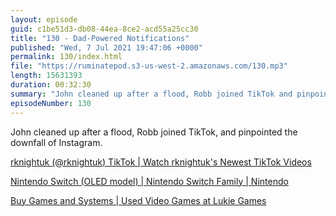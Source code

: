 ```yaml
---
layout: episode
guid: c1be51d3-db08-44ea-8ce2-acd55a25cc30
title: "130 - Dad-Powered Notifications"
published: "Wed, 7 Jul 2021 19:47:06 +0000"
permalink: 130/index.html
file: "https://ruminatepod.s3-us-west-2.amazonaws.com/130.mp3"
length: 15631393
duration: 00:32:30
summary: "John cleaned up after a flood, Robb joined TikTok and pinpointed the downfall of Instagram."
episodeNumber: 130
---
```


John cleaned up after a flood, Robb joined TikTok, and pinpointed the downfall of Instagram.

[rknightuk (@rknightuk) TikTok | Watch rknightuk's Newest TikTok Videos](https://www.tiktok.com/@rknightuk?lang=en)

[Nintendo Switch (OLED model) | Nintendo Switch Family | Nintendo](https://www.nintendo.co.uk/Nintendo-Switch-Family/Nintendo-Switch-OLED-model-/Nintendo-Switch-OLED-model--2000984.html)

[Buy Games and Systems | Used Video Games at Lukie Games](https://www.lukiegames.com/?gclid=CjwKCAjwoZWHBhBgEiwAiMN66cj4ZLcthVttz2vGKOh2EyjkgeZmkNTbo1y-xunWPsvEQDvVEI3W6hoCTqcQAvD_BwE)
